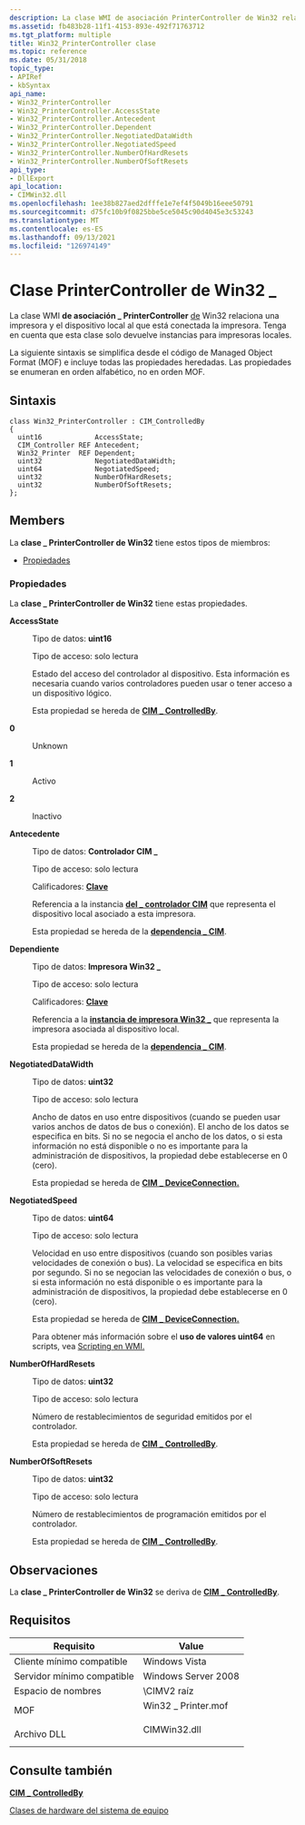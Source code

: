 ```yaml
---
description: La clase WMI de asociación PrinterController de Win32 relaciona una impresora y el dispositivo local al que \_ está conectada la impresora. Tenga en cuenta que esta clase solo devuelve instancias para impresoras locales.
ms.assetid: fb483b28-11f1-4153-893e-492f71763712
ms.tgt_platform: multiple
title: Win32_PrinterController clase
ms.topic: reference
ms.date: 05/31/2018
topic_type:
- APIRef
- kbSyntax
api_name:
- Win32_PrinterController
- Win32_PrinterController.AccessState
- Win32_PrinterController.Antecedent
- Win32_PrinterController.Dependent
- Win32_PrinterController.NegotiatedDataWidth
- Win32_PrinterController.NegotiatedSpeed
- Win32_PrinterController.NumberOfHardResets
- Win32_PrinterController.NumberOfSoftResets
api_type:
- DllExport
api_location:
- CIMWin32.dll
ms.openlocfilehash: 1ee38b827aed2dfffe1e7ef4f5049b16eee50791
ms.sourcegitcommit: d75fc10b9f0825bbe5ce5045c90d4045e3c53243
ms.translationtype: MT
ms.contentlocale: es-ES
ms.lasthandoff: 09/13/2021
ms.locfileid: "126974149"
---
```

# <a name="win32_printercontroller-class"></a>Clase PrinterController de Win32 \_

La clase WMI **de asociación \_ PrinterController** [de](../wmisdk/retrieving-a-class.md) Win32 relaciona una impresora y el dispositivo local al que está conectada la impresora. Tenga en cuenta que esta clase solo devuelve instancias para impresoras locales.

La siguiente sintaxis se simplifica desde el código de Managed Object Format (MOF) e incluye todas las propiedades heredadas. Las propiedades se enumeran en orden alfabético, no en orden MOF.

## <a name="syntax"></a>Sintaxis

``` syntax
class Win32_PrinterController : CIM_ControlledBy
{
  uint16             AccessState;
  CIM_Controller REF Antecedent;
  Win32_Printer  REF Dependent;
  uint32             NegotiatedDataWidth;
  uint64             NegotiatedSpeed;
  uint32             NumberOfHardResets;
  uint32             NumberOfSoftResets;
};
```

## <a name="members"></a>Members

La **clase \_ PrinterController de Win32** tiene estos tipos de miembros:

-   [Propiedades](#properties)

### <a name="properties"></a>Propiedades

La **clase \_ PrinterController de Win32** tiene estas propiedades.

<dl> <dt>

**AccessState**
</dt> <dd> <dl> <dt>

Tipo de datos: **uint16**
</dt> <dt>

Tipo de acceso: solo lectura
</dt> </dl>

Estado del acceso del controlador al dispositivo. Esta información es necesaria cuando varios controladores pueden usar o tener acceso a un dispositivo lógico.

Esta propiedad se hereda de [**CIM \_ ControlledBy**](cim-controlledby.md).

<dt>

<span id="0"></span>

<span id="0"></span>**0**


</dt> <dd>

Unknown

</dd> <dt>

<span id="1"></span>

<span id="1"></span>**1**


</dt> <dd>

Activo

</dd> <dt>

<span id="2"></span>

<span id="2"></span>**2**


</dt> <dd>

Inactivo

</dd> </dl>

</dd> <dt>

**Antecedente**
</dt> <dd> <dl> <dt>

Tipo de datos: **Controlador CIM \_**
</dt> <dt>

Tipo de acceso: solo lectura
</dt> <dt>

Calificadores: [ **Clave**](../wmisdk/standard-qualifiers.md)
</dt> </dl>

Referencia a la instancia [**del \_ controlador CIM**](cim-controller.md) que representa el dispositivo local asociado a esta impresora.

Esta propiedad se hereda de la [**dependencia \_ CIM**](cim-dependency.md).

</dd> <dt>

**Dependiente**
</dt> <dd> <dl> <dt>

Tipo de datos: **Impresora Win32 \_**
</dt> <dt>

Tipo de acceso: solo lectura
</dt> <dt>

Calificadores: [ **Clave**](../wmisdk/standard-qualifiers.md)
</dt> </dl>

Referencia a la [**instancia de impresora Win32 \_**](win32-printer.md) que representa la impresora asociada al dispositivo local.

Esta propiedad se hereda de la [**dependencia \_ CIM**](cim-dependency.md).

</dd> <dt>

**NegotiatedDataWidth**
</dt> <dd> <dl> <dt>

Tipo de datos: **uint32**
</dt> <dt>

Tipo de acceso: solo lectura
</dt> </dl>

Ancho de datos en uso entre dispositivos (cuando se pueden usar varios anchos de datos de bus o conexión). El ancho de los datos se especifica en bits. Si no se negocia el ancho de los datos, o si esta información no está disponible o no es importante para la administración de dispositivos, la propiedad debe establecerse en 0 (cero).

Esta propiedad se hereda de [**CIM \_ DeviceConnection.**](cim-deviceconnection.md)

</dd> <dt>

**NegotiatedSpeed**
</dt> <dd> <dl> <dt>

Tipo de datos: **uint64**
</dt> <dt>

Tipo de acceso: solo lectura
</dt> </dl>

Velocidad en uso entre dispositivos (cuando son posibles varias velocidades de conexión o bus). La velocidad se especifica en bits por segundo. Si no se negocian las velocidades de conexión o bus, o si esta información no está disponible o es importante para la administración de dispositivos, la propiedad debe establecerse en 0 (cero).

Esta propiedad se hereda de [**CIM \_ DeviceConnection.**](cim-deviceconnection.md)

Para obtener más información sobre el **uso de valores uint64** en scripts, vea [Scripting en WMI.](../wmisdk/creating-a-wmi-script.md)

</dd> <dt>

**NumberOfHardResets**
</dt> <dd> <dl> <dt>

Tipo de datos: **uint32**
</dt> <dt>

Tipo de acceso: solo lectura
</dt> </dl>

Número de restablecimientos de seguridad emitidos por el controlador.

Esta propiedad se hereda de [**CIM \_ ControlledBy**](cim-controlledby.md).

</dd> <dt>

**NumberOfSoftResets**
</dt> <dd> <dl> <dt>

Tipo de datos: **uint32**
</dt> <dt>

Tipo de acceso: solo lectura
</dt> </dl>

Número de restablecimientos de programación emitidos por el controlador.

Esta propiedad se hereda de [**CIM \_ ControlledBy**](cim-controlledby.md).

</dd> </dl>

## <a name="remarks"></a>Observaciones

La **clase \_ PrinterController de Win32** se deriva de [**CIM \_ ControlledBy**](cim-controlledby.md).

## <a name="requirements"></a>Requisitos



| Requisito | Value |
|-------------------------------------|-----------------------------------------------------------------------------------------------|
| Cliente mínimo compatible<br/> | Windows Vista<br/>                                                                      |
| Servidor mínimo compatible<br/> | Windows Server 2008<br/>                                                                |
| Espacio de nombres<br/>                | \\CIMV2 raíz<br/>                                                                        |
| MOF<br/>                      | <dl> <dt>Win32 \_ Printer.mof</dt> </dl> |
| Archivo DLL<br/>                      | <dl> <dt>CIMWin32.dll</dt> </dl>       |



## <a name="see-also"></a>Consulte también

<dl> <dt>

[**CIM \_ ControlledBy**](cim-controlledby.md)
</dt> <dt>

[Clases de hardware del sistema de equipo](computer-system-hardware-classes.md)
</dt> </dl>

 

 
